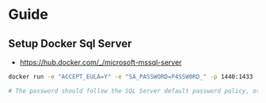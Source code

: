 # Guide

## Setup Docker Sql Server

- <https://hub.docker.com/_/microsoft-mssql-server>

```sh
docker run -e "ACCEPT_EULA=Y" -e "SA_PASSWORD=P4SSW0RD_" -p 1440:1433 --name oibi-repository-demo-sqlserver -d mcr.microsoft.com/mssql/server:2017-latest-ubuntu

# The password should follow the SQL Server default password policy, otherwise the container can not setup SQL server and will stop working. By default, the password must be at least 8 characters long and contain characters from three of the following four sets: Uppercase letters, Lowercase letters, Base 10 digits, and Symbols. You can examine the error log by executing the docker logs command.
```
